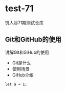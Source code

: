# test-71
饥人谷71期测试仓库

## Git和GitHub的使用

讲解Git和GiHub的使用

- Git是什么
- 使用场景
- GiHub介绍

```
let a = 1;
```

